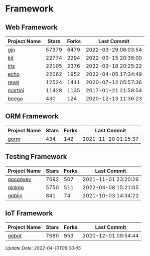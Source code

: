 # Framework

## Web Framework
| Project Name | Stars | Forks | Last Commit |
| ------------ | ----- | ----- | ----------- |
| [gin](https://github.com/gin-gonic/gin) | 57379 | 6479 | 2022-03-29 06:03:54 |
| [kit](https://github.com/go-kit/kit) | 22774 | 2294 | 2022-03-15 20:38:00 |
| [iris](https://github.com/kataras/iris) | 22105 | 2376 | 2022-03-18 20:25:22 |
| [echo](https://github.com/labstack/echo) | 22062 | 1952 | 2022-04-05 17:34:49 |
| [revel](https://github.com/revel/revel) | 12524 | 1411 | 2020-07-12 05:57:36 |
| [martini](https://github.com/go-martini/martini) | 11428 | 1135 | 2017-01-21 21:58:54 |
| [beego](https://github.com/astaxie/beego) | 430 | 124 | 2020-12-13 11:36:23 |

## ORM Framework
| Project Name | Stars | Forks | Last Commit |
| ------------ | ----- | ----- | ----------- |
| [gorm](https://github.com/jinzhu/gorm) | 434 | 142 | 2021-11-20 01:15:37 |

## Testing Framework
| Project Name | Stars | Forks | Last Commit |
| ------------ | ----- | ----- | ----------- |
| [goconvey](https://github.com/smartystreets/goconvey) | 7092 | 507 | 2021-11-01 23:20:26 |
| [ginkgo](https://github.com/onsi/ginkgo) | 5750 | 511 | 2022-04-08 15:21:05 |
| [goblin](https://github.com/franela/goblin) | 841 | 74 | 2021-10-03 14:34:22 |

## IoT Framework
| Project Name | Stars | Forks | Last Commit |
| ------------ | ----- | ----- | ----------- |
| [gobot](https://github.com/hybridgroup/gobot) | 7680 | 953 | 2020-12-01 09:54:44 |

*Update Date: 2022-04-10T06:00:45*